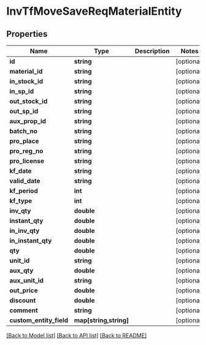 # InvTfMoveSaveReqMaterialEntity

## Properties
Name | Type | Description | Notes
------------ | ------------- | ------------- | -------------
**id** | **string** |  | [optional] 
**material_id** | **string** |  | [optional] 
**in_stock_id** | **string** |  | [optional] 
**in_sp_id** | **string** |  | [optional] 
**out_stock_id** | **string** |  | [optional] 
**out_sp_id** | **string** |  | [optional] 
**aux_prop_id** | **string** |  | [optional] 
**batch_no** | **string** |  | [optional] 
**pro_place** | **string** |  | [optional] 
**pro_reg_no** | **string** |  | [optional] 
**pro_license** | **string** |  | [optional] 
**kf_date** | **string** |  | [optional] 
**valid_date** | **string** |  | [optional] 
**kf_period** | **int** |  | [optional] 
**kf_type** | **int** |  | [optional] 
**inv_qty** | **double** |  | [optional] 
**instant_qty** | **double** |  | [optional] 
**in_inv_qty** | **double** |  | [optional] 
**in_instant_qty** | **double** |  | [optional] 
**qty** | **double** |  | [optional] 
**unit_id** | **string** |  | [optional] 
**aux_qty** | **double** |  | [optional] 
**aux_unit_id** | **string** |  | [optional] 
**out_price** | **double** |  | [optional] 
**discount** | **double** |  | [optional] 
**comment** | **string** |  | [optional] 
**custom_entity_field** | **map[string,string]** |  | [optional] 

[[Back to Model list]](../README.md#documentation-for-models) [[Back to API list]](../README.md#documentation-for-api-endpoints) [[Back to README]](../README.md)


